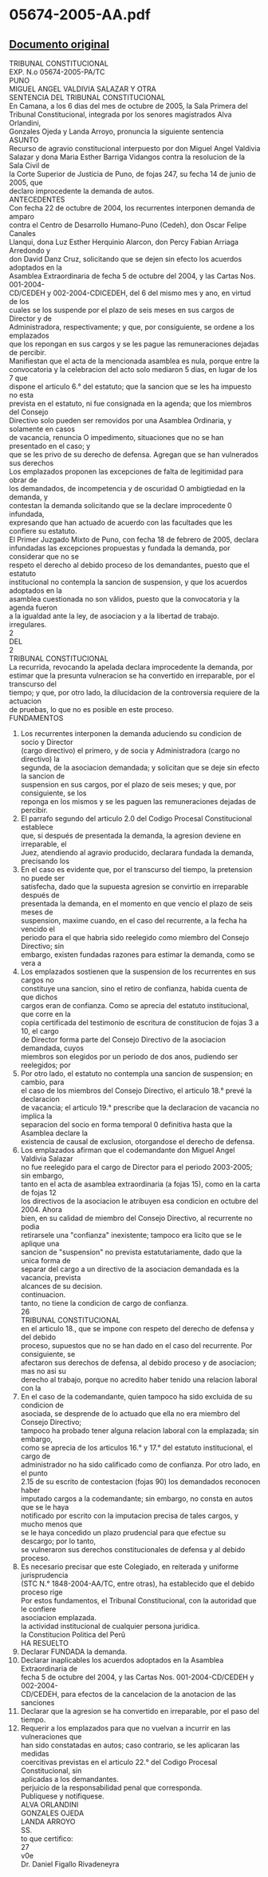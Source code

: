 
05674-2005-AA.pdf
=================
  
[Documento original](https://tc.gob.pe/jurisprudencia/2006/05674-2005-AA.pdf)  
---  
TRIBUNAL CONSTITUCIONAL  
EXP. N.o 05674-2005-PA/TC  
PUNO  
MIGUEL ANGEL VALDIVIA SALAZAR Y OTRA  
SENTENCIA DEL TRIBUNAL CONSTITUCIONAL  
En Camana, a los 6 dias del mes de octubre de 2005, la Sala Primera del  
Tribunal Constitucional, integrada por los senores magistrados Alva Orlandini,  
Gonzales Ojeda y Landa Arroyo, pronuncia la siguiente sentencia  
ASUNTO  
Recurso de agravio constitucional interpuesto por don Miguel Angel Valdivia  
Salazar y dona Maria Esther Barriga Vidangos contra la resolucion de la Sala Civil de  
la Corte Superior de Justicia de Puno, de fojas 247, su fecha 14 de junio de 2005, que  
declaro improcedente la demanda de autos.  
ANTECEDENTES  
Con fecha 22 de octubre de 2004, los recurrentes interponen demanda de amparo  
contra el Centro de Desarrollo Humano-Puno (Cedeh), don Oscar Felipe Canales  
Llanqui, dona Luz Esther Herquinio Alarcon, don Percy Fabian Arriaga Arredondo y  
don David Danz Cruz, solicitando que se dejen sin efecto los acuerdos adoptados en la  
Asamblea Extraordinaria de fecha 5 de octubre del 2004, y las Cartas Nos. 001-2004-  
CD/CEDEH y 002-2004-CDICEDEH, del 6 del mismo mes y ano, en virtud de los  
cuales se los suspende por el plazo de seis meses en sus cargos de Director y de  
Administradora, respectivamente; y que, por consiguiente, se ordene a los emplazados  
que los repongan en sus cargos y se les pague las remuneraciones dejadas de percibir.  
Manifiestan que el acta de la mencionada asamblea es nula, porque entre la  
convocatoria y la celebracion del acto solo mediaron 5 dias, en lugar de los 7 que  
dispone el articulo 6.° del estatuto; que la sancion que se les ha impuesto no esta  
prevista en el estatuto, ni fue consignada en la agenda; que los miembros del Consejo  
Directivo solo pueden ser removidos por una Asamblea Ordinaria, y solamente en casos  
de vacancia, renuncia O impedimento, situaciones que no se han presentado en el caso; y  
que se les privo de su derecho de defensa. Agregan que se han vulnerados sus derechos  
Los emplazados proponen las excepciones de falta de legitimidad para obrar de  
los demandados, de incompetencia y de oscuridad O ambigtiedad en la demanda, y  
contestan la demanda solicitando que se la declare improcedente 0 infundada,  
expresando que han actuado de acuerdo con las facultades que les confiere su estatuto.  
El Primer Juzgado Mixto de Puno, con fecha 18 de febrero de 2005, declara  
infundadas las excepciones propuestas y fundada la demanda, por considerar que no se  
respeto el derecho al debido proceso de los demandantes, puesto que el estatuto  
institucional no contempla la sancion de suspension, y que los acuerdos adoptados en la  
asamblea cuestionada no son vâlidos, puesto que la convocatoria y la agenda fueron  
a la igualdad ante la ley, de asociacion y a la libertad de trabajo.  
irregulares.  
2  
DEL  
2  
TRIBUNAL CONSTITUCIONAL  
La recurrida, revocando la apelada declara improcedente la demanda, por  
estimar que la presunta vulneracion se ha convertido en irreparable, por el transcurso del  
tiempo; y que, por otro lado, la dilucidacion de la controversia requiere de la actuacion  
de pruebas, lo que no es posible en este proceso.  
FUNDAMENTOS  
1. Los recurrentes interponen la demanda aduciendo su condicion de socio y Director  
(cargo directivo) el primero, y de socia y Administradora (cargo no directivo) la  
segunda, de la asociacion demandada; y solicitan que se deje sin efecto la sancion de  
suspension en sus cargos, por el plazo de seis meses; y que, por consiguiente, se los  
reponga en los mismos y se les paguen las remuneraciones dejadas de percibir.  
2. El parrafo segundo del articulo 2.0 del Codigo Procesal Constitucional establece  
que, si después de presentada la demanda, la agresion deviene en irreparable, el  
Juez, atendiendo al agravio producido, declarara fundada la demanda, precisando los  
3. En el caso es evidente que, por el transcurso del tiempo, la pretension no puede ser  
satisfecha, dado que la supuesta agresion se convirtio en irreparable después de  
presentada la demanda, en el momento en que vencio el plazo de seis meses de  
suspension, maxime cuando, en el caso del recurrente, a la fecha ha vencido el  
periodo para el que habria sido reelegido como miembro del Consejo Directivo; sin  
embargo, existen fundadas razones para estimar la demanda, como se vera a  
4. Los emplazados sostienen que la suspension de los recurrentes en sus cargos no  
constituye una sancion, sino el retiro de confianza, habida cuenta de que dichos  
cargos eran de confianza. Como se aprecia del estatuto institucional, que corre en la  
copia certificada del testimonio de escritura de constitucion de fojas 3 a 10, el cargo  
de Director forma parte del Consejo Directivo de la asociacion demandada, cuyos  
miembros son elegidos por un periodo de dos anos, pudiendo ser reelegidos; por  
5. Por otro lado, el estatuto no contempla una sancion de suspension; en cambio, para  
el caso de los miembros del Consejo Directivo, el articulo 18.° prevé la declaracion  
de vacancia; el articulo 19.° prescribe que la declaracion de vacancia no implica la  
separacion del socio en forma temporal 0 definitiva hasta que la Asamblea declare la  
existencia de causal de exclusion, otorgandose el derecho de defensa.  
6. Los emplazados afirman que el codemandante don Miguel Angel Valdivia Salazar  
no fue reelegido para el cargo de Director para el periodo 2003-2005; sin embargo,  
tanto en el acta de asamblea extraordinaria (a fojas 15), como en la carta de fojas 12  
los directivos de la asociacion le atribuyen esa condicion en octubre del 2004. Ahora  
bien, en su calidad de miembro del Consejo Directivo, al recurrente no podia  
retirarsele una "confianza" inexistente; tampoco era licito que se le aplique una  
sancion de "suspension" no prevista estatutariamente, dado que la unica forma de  
separar del cargo a un directivo de la asociacion demandada es la vacancia, prevista  
alcances de su decision.  
continuacion.  
tanto, no tiene la condicion de cargo de confianza.  
26  
TRIBUNAL CONSTITUCIONAL  
en el articulo 18., que se impone con respeto del derecho de defensa y del debido  
proceso, supuestos que no se han dado en el caso del recurrente. Por consiguiente, se  
afectaron sus derechos de defensa, al debido proceso y de asociacion; mas no asi su  
derecho al trabajo, porque no acredito haber tenido una relacion laboral con la  
7. En el caso de la codemandante, quien tampoco ha sido excluida de su condicion de  
asociada, se desprende de lo actuado que ella no era miembro del Consejo Directivo;  
tampoco ha probado tener alguna relacion laboral con la emplazada; sin embargo,  
como se aprecia de los articulos 16.° y 17.° del estatuto institucional, el cargo de  
administrador no ha sido calificado como de confianza. Por otro lado, en el punto  
2.15 de su escrito de contestacion (fojas 90) los demandados reconocen haber  
imputado cargos a la codemandante; sin embargo, no consta en autos que se le haya  
notificado por escrito con la imputacion precisa de tales cargos, y mucho menos que  
se le haya concedido un plazo prudencial para que efectue su descargo; por lo tanto,  
se vulneraron sus derechos constitucionales de defensa y al debido proceso.  
8. Es necesario precisar que este Colegiado, en reiterada y uniforme jurisprudencia  
(STC N.° 1848-2004-AA/TC, entre otras), ha establecido que el debido proceso rige  
Por estos fundamentos, el Tribunal Constitucional, con la autoridad que le confiere  
asociacion emplazada.  
la actividad institucional de cualquier persona juridica.  
la Constitucion Politica del Perû  
HA RESUELTO  
1. Declarar FUNDADA la demanda.  
2. Declarar inaplicables los acuerdos adoptados en la Asamblea Extraordinaria de  
fecha 5 de octubre del 2004, y las Cartas Nos. 001-2004-CD/CEDEH y 002-2004-  
CD/CEDEH, para efectos de la cancelacion de la anotacion de las sanciones  
3. Declarar que la agresion se ha convertido en irreparable, por el paso del tiempo.  
4. Requerir a los emplazados para que no vuelvan a incurrir en las vulneraciones que  
han sido constatadas en autos; caso contrario, se les aplicaran las medidas  
coercitivas previstas en el articulo 22.° del Codigo Procesal Constitucional, sin  
aplicadas a los demandantes.  
perjuicio de la responsabilidad penal que corresponda.  
Publiquese y notifiquese.  
ALVA ORLANDINI  
GONZALES OJEDA  
LANDA ARROYO  
SS.  
to que certifico:  
27  
v0e  
Dr. Daniel Figallo Rivadeneyra